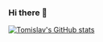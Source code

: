 ### Hi there 👋
[![Tomislav's GitHub stats](https://github-readme-stats.vercel.app/api?username=Tdrachev&hide=stars&count_private=true&theme=synthwave)](https://github.com/anuraghazra/github-readme-stats)


<!--
**Tdrachev/Tdrachev** is a ✨ _special_ ✨ repository because its `README.md` (this file) appears on your GitHub profile.

Here are some ideas to get you started:

- 🔭 I’m currently working on ...
- 🌱 I’m currently learning ...
- 👯 I’m looking to collaborate on ...
- 🤔 I’m looking for help with ...
- 💬 Ask me about ...
- 📫 How to reach me: ...
- 😄 Pronouns: ...
- ⚡ Fun fact: ...
-->
